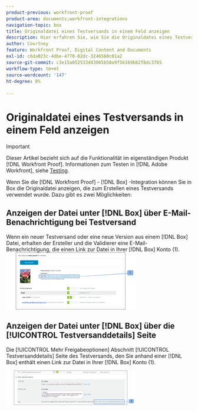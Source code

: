 ```yaml
---
product-previous: workfront-proof
product-area: documents;workfront-integrations
navigation-topic: box
title: Originaldatei eines Testversands in einem Feld anzeigen
description: Hier erfahren Sie, wie Sie die Originaldatei eines Testversands in Box anzeigen können.
author: Courtney
feature: Workfront Proof, Digital Content and Documents
exl-id: c6da023c-4dbe-4770-82dc-3246568c01a2
source-git-commit: c3e15a052533d43065b50a9f56169b82f8dc3765
workflow-type: tm+mt
source-wordcount: '147'
ht-degree: 0%

---
```


# Originaldatei eines Testversands in einem Feld anzeigen

>[!IMPORTANT]
>
>Dieser Artikel bezieht sich auf die Funktionalität im eigenständigen Produkt [!DNL Workfront Proof]. Informationen zum Testen in [!DNL Adobe Workfront], siehe [Testing](../../../review-and-approve-work/proofing/proofing.md).

Wenn Sie die [!DNL Workfront Proof] - [!DNL Box] -Integration können Sie in Box die Originaldatei anzeigen, die zum Erstellen eines Testversands verwendet wurde. Dazu gibt es zwei Möglichkeiten:

## Anzeigen der Datei unter [!DNL Box] über E-Mail-Benachrichtigung bei Testversand

Wenn ein neuer Testversand oder eine neue Version aus einem [!DNL Box] Datei, erhalten der Ersteller und die Validierer eine E-Mail-Benachrichtigung, die einen Link zur Datei in Ihrer [!DNL Box] Konto (1).\
![Box_-_Email_Notification.png](assets/box---email-notification-350x154.png)

## Anzeigen der Datei unter [!DNL Box] über die [!UICONTROL Testversanddetails] Seite

Die [!UICONTROL Mehr Freigabeoptionen] Abschnitt [!UICONTROL Testversanddetails] Seite des Testversands, den Sie anhand einer [!DNL Box] enthält einen Link zur Datei in Ihrer [!DNL Box] Konto (1).

![Box_-_Proof_Details_page.png](assets/box---proof-details-page-350x93.png)
